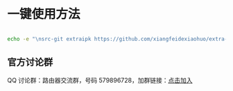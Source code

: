 # 一键使用方法

   ```bash

   echo -e "\nsrc-git extraipk https://github.com/xiangfeidexiaohuo/extra-ipk" >> feeds.conf.default

   ```
## 官方讨论群

QQ 讨论群：路由器交流群，号码 579896728，加群链接：[点击加入](https://qm.qq.com/q/aMDzfZRce6"路由器交流群")
